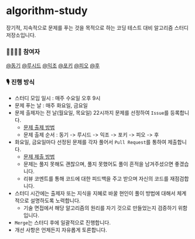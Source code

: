 # algorithm-study

장기적, 지속적으로 문제를 푸는 것을 목적으로 하는 코딩 테스트 대비 알고리즘 스터디 저장소입니다.

### 👨‍👩‍👦‍👦 참여자

[@동기](https://github.com/donggi-lee-bit)
[@루시드](https://github.com/leejohy-0223)
[@익조](https://github.com/ikjo93)
[@포키](https://github.com/Seokho-Ham)
[@피오](https://github.com/NB993)
[@후](https://github.com/who-hoo)

### 🎙 진행 방식

- 스터디 모임 일시 : 매주 수요일 오후 9시
- 문제 푸는 날 : 매주 화요일, 금요일
- 문제 출제자는 전 날(월요일, 목요일) 22시까지 문제를 선정하여 `Issue`를 등록합니다.
  - [문제 출제 방법](https://github.com/who-hoo/algorithm-study/blob/main/docs/how_to_create_issue.md)
  - 문제 출제 순서 : 동기 -> 루시드 -> 익조 -> 포키 -> 피오 -> 후
- 화요일, 금요일마다 선정된 문제를 각자 풀어서 `Pull Request`를 통하여 제출합니다.
  - [문제 제출 방법](https://github.com/who-hoo/algorithm-study/blob/main/docs/how_to_create_pr.md)
  - 문제는 풀지 못해도 괜찮으며, 풀지 못했어도 풀이 흔적을 남겨주셨으면 좋겠습니다.
  - 리뷰 코멘트를 통해 코드에 대한 피드백을 주고 받으며 자신의 코드를 재점검합니다.
- 스터디 시간에는 출제자 또는 지식을 지혜로 바꿀 현인이 풀이 방법에 대해서 체계적으로 설명하도록 노력합니다.
  - 기술 면접에서 해당 알고리즘의 원리를 자기 것으로 만들었는지 검증하기 위함입니다.
- `Merge`는 스터디 후에 일괄적으로 진행합니다.
- 개선 사항은 언제든지 자유롭게 토론합니다.
